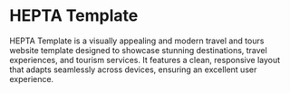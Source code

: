 # HEPTA Template 
HEPTA Template is a visually appealing and modern travel and tours website template designed to showcase stunning destinations, travel experiences, and tourism services. It features a clean, responsive layout that adapts seamlessly across devices, ensuring an excellent user experience.
